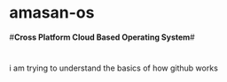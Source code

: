 # amasan-os
#**Cross Platform Cloud Based Operating System**#
#

i am trying to understand the basics of how github works
